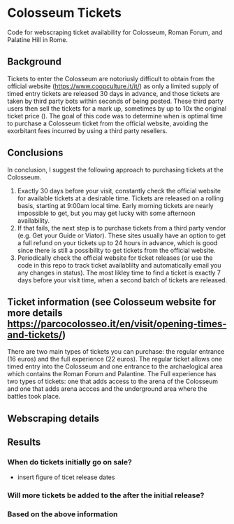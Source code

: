 # Colosseum Tickets
Code for webscraping ticket availability for Colosseum, Roman Forum, and Palatine Hill in Rome. 

## Background
Tickets to enter the Colosseum are notoriusly difficult to obtain from the official website (https://www.coopculture.it/it/) as only a limited supply of timed entry tickets are released 30 days in advance, and those tickets are taken by third party bots within seconds of being posted. These third party users then sell the tickets for a mark up, sometimes by up to 10x the original ticket price (). The goal of this code was to determine when is optimal time to purchase a Colosseum ticket from the official website, avoiding the exorbitant fees incurred by using a third party resellers. 

## Conclusions
In conclusion, I suggest the following approach to purchasing tickets at the Colosseum. 
  1) Exactly 30 days before your visit, constantly check the official website for available tickets at a desirable time. Tickets are released on a rolling basis, starting at 9:00am local time. Early morning tickets are nearly impossible to get, but you may get lucky with some afternoon availability.
  2) If that fails, the next step is to purchase tickets from a third party vendor (e.g. Get your Guide or Viator). These sites usually have an option to get a full refund on your tickets up to 24 hours in advance, which is good since there is still a possibility to get tickets from the official website.
  3) Periodically check the official website for ticket releases (or use the code in this repo to track ticket availablilty and automatically email you any changes in status). The most likley time to find a ticket is exactly 7 days before your visit time, when a second batch of tickets are released.

## Ticket information (see Colosseum website for more details https://parcocolosseo.it/en/visit/opening-times-and-tickets/)
There are two main types of tickets you can purchase: the regular entrance (16 euros) and the full experience (22 euros). The regular ticket allows one timed entry into the Colosseum and one entrance to the archaelogical area which contains the Roman Forum and Palantine. The Full experience has two types of tickets: one that adds access to the arena of the Colosseum and one that adds arena accces and the underground area where the battles took place.

## Webscraping details

## Results

### When do tickets initially go on sale?
- insert figure of ticet release dates

### Will more tickets be added to the after the initial release?

### Based on the above information


